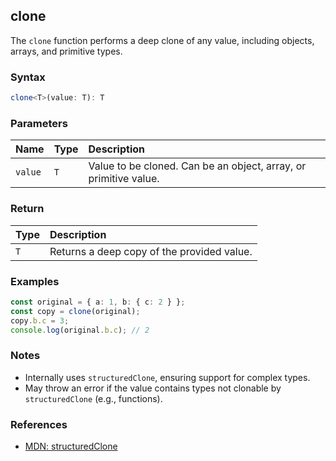 ## clone

The `clone` function performs a deep clone of any value, including objects, arrays, and primitive types.

### Syntax

```typescript
clone<T>(value: T): T
```

### Parameters

| Name    | Type | Description |
| :------ | :--- | :---------- |
| `value` | `T`  | Value to be cloned. Can be an object, array, or primitive value. |

### Return

| Type | Description |
| :--- | :---------- |
| `T`  | Returns a deep copy of the provided value. |

### Examples

```typescript
const original = { a: 1, b: { c: 2 } };
const copy = clone(original);
copy.b.c = 3;
console.log(original.b.c); // 2
```

### Notes

- Internally uses `structuredClone`, ensuring support for complex types.
- May throw an error if the value contains types not clonable by `structuredClone` (e.g., functions).

### References
- [MDN: structuredClone](https://developer.mozilla.org/en-US/docs/Web/API/structuredClone)